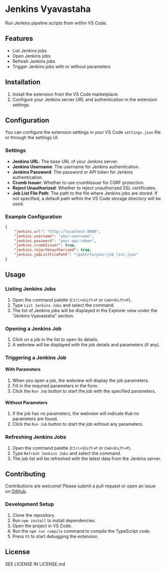 # Jenkins Vyavastaha

Run Jenkins pipeline scripts from within VS Code.

## Features

- List Jenkins jobs
- Open Jenkins jobs
- Refresh Jenkins jobs
- Trigger Jenkins jobs with or without parameters

## Installation

1. Install the extension from the VS Code marketplace.
2. Configure your Jenkins server URL and authentication in the extension settings.

## Configuration

You can configure the extension settings in your VS Code `settings.json` file or through the settings UI.

### Settings

- **Jenkins URL**: The base URL of your Jenkins server.
- **Jenkins Username**: The username for Jenkins authentication.
- **Jenkins Password**: The password or API token for Jenkins authentication.
- **Crumb Issuer**: Whether to use crumbIssuer for CSRF protection.
- **Reject Unauthorized**: Whether to reject unauthorized SSL certificates.
- **Job List File Path**: The path to the file where Jenkins jobs are stored. If not specified, a default path within the VS Code storage directory will be used.

### Example Configuration

```json
{
    "jenkins.url": "http://localhost:8080",
    "jenkins.username": "your-username",
    "jenkins.password": "your-api-token",
    "jenkins.crumbIssuer": true,
    "jenkins.rejectUnauthorized": true,
    "jenkins.jobListFilePath": "/path/to/your/job_list.json"
}
```

## Usage

### Listing Jenkins Jobs

1. Open the command palette (`Ctrl+Shift+P` or `Cmd+Shift+P`).
2. Type `List Jenkins Jobs` and select the command.
3. The list of Jenkins jobs will be displayed in the Explorer view under the "Jenkins Vyavastaha" section.

### Opening a Jenkins Job

1. Click on a job in the list to open its details.
2. A webview will be displayed with the job details and parameters (if any).

### Triggering a Jenkins Job

#### With Parameters

1. When you open a job, the webview will display the job parameters.
2. Fill in the required parameters in the form.
3. Click the `Run Job` button to start the job with the specified parameters.

#### Without Parameters

1. If the job has no parameters, the webview will indicate that no parameters are found.
2. Click the `Run Job` button to start the job without any parameters.

### Refreshing Jenkins Jobs

1. Open the command palette (`Ctrl+Shift+P` or `Cmd+Shift+P`).
2. Type `Refresh Jenkins Jobs` and select the command.
3. The job list will be refreshed with the latest data from the Jenkins server.

## Contributing

Contributions are welcome! Please submit a pull request or open an issue on [GitHub](https://github.com/balakrishna-maduru/jenkins_vyavastaha.git).

### Development Setup

1. Clone the repository.
2. Run `npm install` to install dependencies.
3. Open the project in VS Code.
4. Run the `npm run compile` command to compile the TypeScript code.
5. Press `F5` to start debugging the extension.

## License

SEE LICENSE IN LICENSE.md
